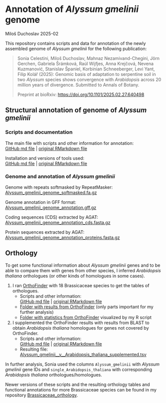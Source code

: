 Annotation of *Alyssum gmelinii* genome
================
Miloš Duchoslav
2025-02

This repository contains scripts and data for annotation of the newly assembled genome of *Alyssum gmelinii* for the following publication:

> Sonia Celestini, Miloš Duchoslav, Mahnaz Nezamivand-Chegini, Jörn Gerchen, Gabriela Šrámková, Raúl Wijfjes, Anna Krejčová, Nevena Kuzmanović, Stanislav Španiel, Korbinian Schneeberger, Levi Yant, Filip Kolář (2025): Genomic basis of adaptation to serpentine soil in two *Alyssum* species shows convergence with *Arabidopsis* across 20 million years of divergence. Submitted to Annals of Botany.
>
> Preprint at bioRxiv: <https://doi.org/10.1101/2025.02.27.640498>

## Structural annotation of genome of *Alyssum gmelinii*

### Scripts and documentation

The main file with scripts and other information for annotation:  
[GitHub md file](01_genome_annotation/annotation_Alyssum.md) | [original RMarkdown file](01_genome_annotation/annotation_Alyssum.rmd)

Installation and versions of tools used:  
[GitHub md file](01_genome_annotation/Installation_of_SW.md) | [original RMarkdown file](01_genome_annotation/Installation_of_SW.Rmd)

### Genome and annotation of *Alyssum gmelinii*

Genome with repeats softmasked by RepeatMasker:  
[Alyssum_gmelinii_genome_softmasked.fa.gz](Alyssum_gmelinii_genome_softmasked.fa.gz)

Genome annotation in GFF format:  
[Alyssum_gmelinii_genome_annotation.gff.gz](Alyssum_gmelinii_genome_annotation.gff.gz)

Coding sequences (CDS) extracted by AGAT:  
[Alyssum_gmelinii_genome_annotation_cds.fasta.gz](Alyssum_gmelinii_genome_annotation_cds.fasta.gz)

Protein sequences extracted by AGAT:  
[Alyssum_gmelinii_genome_annotation_proteins.fasta.gz](Alyssum_gmelinii_genome_annotation_proteins.fasta.gz)

## Orthology

To get some functional information about *Alyssum gmelinii* genes and to be able to compare them with genes from other species, I inferred *Arabidopsis thaliana* orthologues (or other kinds of homologues in some cases).

1. I ran [OrthoFinder](https://github.com/davidemms/OrthoFinder) with 18 Brassicaceae species to get the tables of orthologues.
	- Scripts and other information:  
		[GitHub md file](02_orthology/Orthofinder_Brassicaceae_2.md) | [original RMarkdown file](02_orthology/Orthofinder_Brassicaceae_2.Rmd)
	- [Folder with results from OrthoFinder](02_orthology/orthofinder_results) (only parts important for my further analysis)
	- [Folder with statistics from OrthoFinder](02_orthology/orthofinder_stats) visualized by my R script
2. I supplemented the OrthoFinder results with results from BLAST to obtain *Arabidopsis thaliana* homologues for genes not covered by OrthoFinder.
	- Scripts and other information:  
		[GitHub md file](02_orthology/Orthologues_all-A.thaliana.md) | [original RMarkdown file](02_orthology/Orthologues_all-A.thaliana.Rmd)
	- Resulting file:  
		[Alyssum_gmelinii__v__Arabidopsis_thaliana_supplemented.tsv](02_orthology/supplemented_orthologues/Alyssum_gmelinii__v__Arabidopsis_thaliana_supplemented.tsv)

In further analysis, Sonia used the columns `Alyssum_gmelinii` with *Alyssum gmelinii* gene IDs and `single_Arabidopsis_thaliana` with corresponding *Arabidopsis thaliana* orthologues/homologues.

Newer versions of these scripts and the resulting orthology tables and functional annotations for more Brassicaceae species can be found in my repository [Brassicaceae_orthology](https://github.com/mduchoslav/Brassicaceae_orthology).
		
